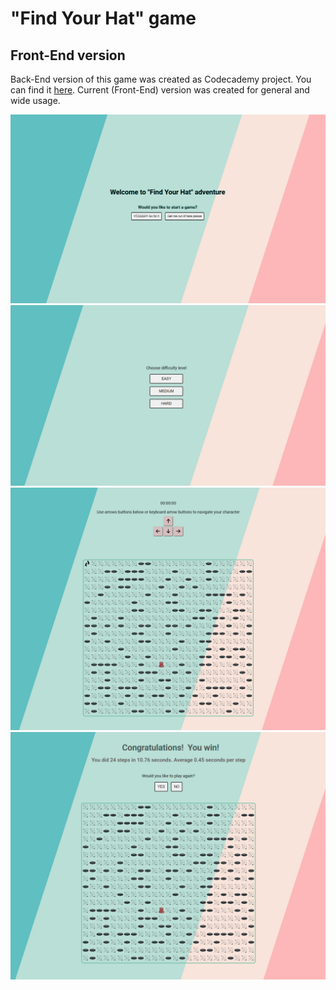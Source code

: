 # "Find Your Hat" game

## Front-End version

Back-End version of this game was created as Codecademy project. You can find it [here](https://github.com/pavel-alexeev/find-your-hat-game). Current (Front-End) version was created for general and wide usage.

![](./images/readmeImages/find-you-hat-1.png)
![](./images/readmeImages/find-you-hat-2.png)
![](./images/readmeImages/find-you-hat-3.png)
![](./images/readmeImages/find-you-hat-4.png)
